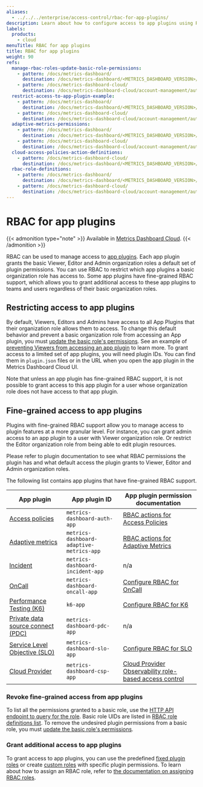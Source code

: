 ```yaml
---
aliases:
  - ../../../enterprise/access-control/rbac-for-app-plugins/
description: Learn about how to configure access to app plugins using RBAC
labels:
  products:
    - cloud
menuTitle: RBAC for app plugins
title: RBAC for app plugins
weight: 90
refs:
  manage-rbac-roles-update-basic-role-permissions:
    - pattern: /docs/metrics-dashboard/
      destination: /docs/metrics-dashboard/<METRICS_DASHBOARD_VERSION>/administration/roles-and-permissions/access-control/manage-rbac-roles/#update-basic-role-permissions
    - pattern: /docs/metrics-dashboard-cloud/
      destination: /docs/metrics-dashboard-cloud/account-management/authentication-and-permissions/access-control/manage-rbac-roles/#update-basic-role-permissions
  restrict-access-to-app-plugin-example:
    - pattern: /docs/metrics-dashboard/
      destination: /docs/metrics-dashboard/<METRICS_DASHBOARD_VERSION>/administration/roles-and-permissions/access-control/plan-rbac-rollout-strategy/#prevent-viewers-from-accessing-an-app-plugin
    - pattern: /docs/metrics-dashboard-cloud/
      destination: /docs/metrics-dashboard-cloud/account-management/authentication-and-permissions/access-control/plan-rbac-rollout-strategy/#prevent-viewers-from-accessing-an-app-plugin
  adaptive-metrics-permissions:
    - pattern: /docs/metrics-dashboard/
      destination: /docs/metrics-dashboard/<METRICS_DASHBOARD_VERSION>/administration/roles-and-permissions/access-control/custom-role-actions-scopes/#metrics-dashboard-adaptive-metrics-action-definitions
    - pattern: /docs/metrics-dashboard-cloud/
      destination: /docs/metrics-dashboard-cloud/account-management/authentication-and-permissions/access-control/custom-role-actions-scopes/#metrics-dashboard-adaptive-metrics-action-definitions
  cloud-access-policies-action-definitions:
    - pattern: /docs/metrics-dashboard-cloud/
      destination: /docs/metrics-dashboard/<METRICS_DASHBOARD_VERSION>/administration/roles-and-permissions/access-control/custom-role-actions-scopes/#cloud-access-policies-action-definitions
  rbac-role-definitions:
    - pattern: /docs/metrics-dashboard/
      destination: /docs/metrics-dashboard/<METRICS_DASHBOARD_VERSION>/administration/roles-and-permissions/access-control/rbac-fixed-basic-role-definitions/
    - pattern: /docs/metrics-dashboard-cloud/
      destination: /docs/metrics-dashboard-cloud/account-management/authentication-and-permissions/access-control/rbac-fixed-basic-role-definitions/
---
```


# RBAC for app plugins

{{< admonition type="note" >}}
Available in [Metrics Dashboard Cloud](/docs/metrics-dashboard-cloud).
{{< /admonition >}}

RBAC can be used to manage access to [app plugins](https://metrics-dashboard.com/docs/metrics-dashboard/latest/administration/plugin-management/#app-plugins).
Each app plugin grants the basic Viewer, Editor and Admin organization roles a default set of plugin permissions.
You can use RBAC to restrict which app plugins a basic organization role has access to.
Some app plugins have fine-grained RBAC support, which allows you to grant additional access to these app plugins to teams and users regardless of their basic organization roles.

## Restricting access to app plugins

By default, Viewers, Editors and Admins have access to all App Plugins that their organization role allows them to access.
To change this default behavior and prevent a basic organization role from accessing an App plugin, you must [update the basic role's permissions](ref:manage-rbac-roles-update-basic-role-permissions).
See an example of [preventing Viewers from accessing an app plugin](ref:restrict-access-to-app-plugin-example) to learn more.
To grant access to a limited set of app plugins, you will need plugin IDs. You can find them in `plugin.json` files or in the URL when you open the app plugin in the Metrics Dashboard Cloud UI.

Note that unless an app plugin has fine-grained RBAC support, it is not possible to grant access to this app plugin for a user whose organization role does not have access to that app plugin.

## Fine-grained access to app plugins

Plugins with fine-grained RBAC support allow you to manage access to plugin features at a more granular level.
For instance, you can grant admin access to an app plugin to a user with Viewer organization role. Or restrict the Editor organization role from being able to edit plugin resources.

Please refer to plugin documentation to see what RBAC permissions the plugin has and what default access the plugin grants to Viewer, Editor and Admin organization roles.

The following list contains app plugins that have fine-grained RBAC support.

| App plugin                                                                                                                                                                            | App plugin ID                  | App plugin permission documentation                                                                                                                                        |
| ------------------------------------------------------------------------------------------------------------------------------------------------------------------------------------- | ------------------------------ | -------------------------------------------------------------------------------------------------------------------------------------------------------------------------- |
| [Access policies](https://metrics-dashboard.com/docs/metrics-dashboard-cloud/account-management/authentication-and-permissions/access-policies/)                                                          | `metrics-dashboard-auth-app`             | [RBAC actions for Access Policies](ref:cloud-access-policies-action-definitions)                                                                                           |
| [Adaptive metrics](https://metrics-dashboard.com/docs/metrics-dashboard-cloud/cost-management-and-billing/reduce-costs/metrics-costs/control-metrics-usage-via-adaptive-metrics/adaptive-metrics-plugin/) | `metrics-dashboard-adaptive-metrics-app` | [RBAC actions for Adaptive Metrics](ref:adaptive-metrics-permissions)                                                                                                      |
| [Incident](https://metrics-dashboard.com/docs/metrics-dashboard-cloud/alerting-and-irm/irm/incident/)                                                                                                     | `metrics-dashboard-incident-app`         | n/a                                                                                                                                                                        |
| [OnCall](https://metrics-dashboard.com/docs/metrics-dashboard-cloud/alerting-and-irm/irm/oncall/)                                                                                                         | `metrics-dashboard-oncall-app`           | [Configure RBAC for OnCall](https://metrics-dashboard.com/docs/metrics-dashboard-cloud/alerting-and-irm/irm/oncall/manage/user-and-team-management/#manage-users-and-teams-for-metrics-dashboard-oncall) |
| [Performance Testing (K6)](https://metrics-dashboard.com/docs/metrics-dashboard-cloud/testing/k6/)                                                                                                        | `k6-app`                       | [Configure RBAC for K6](https://metrics-dashboard.com/docs/metrics-dashboard-cloud/testing/k6/projects-and-users/configure-rbac/)                                                              |
| [Private data source connect (PDC)](https://metrics-dashboard.com/docs/metrics-dashboard-cloud/connect-externally-hosted/private-data-source-connect/)                                                    | `metrics-dashboard-pdc-app`              | n/a                                                                                                                                                                        |
| [Service Level Objective (SLO)](https://metrics-dashboard.com/docs/metrics-dashboard-cloud/alerting-and-irm/slo/)                                                                                         | `metrics-dashboard-slo-app`              | [Configure RBAC for SLO](https://metrics-dashboard.com/docs/metrics-dashboard-cloud/alerting-and-irm/slo/set-up/rbac/)                                                                         |
| [Cloud Provider](https://metrics-dashboard.com/docs/metrics-dashboard-cloud/monitor-infrastructure/monitor-cloud-provider/)                                                                               | `metrics-dashboard-csp-app`              | [Cloud Provider Observability role-based access control](https://metrics-dashboard.com/docs/metrics-dashboard-cloud/monitor-infrastructure/monitor-cloud-provider/rbac/)                       |

### Revoke fine-grained access from app plugins

To list all the permissions granted to a basic role, use the [HTTP API endpoint to query for the role](https://metrics-dashboard.com/docs/metrics-dashboard/latest/developers/http_api/access_control/#get-a-role).
Basic role UIDs are listed in [RBAC role definitions list](ref:rbac-role-definitions).
To remove the undesired plugin permissions from a basic role, you must [update the basic role's permissions](ref:manage-rbac-roles-update-basic-role-permissions).

### Grant additional access to app plugins

To grant access to app plugins, you can use the predefined [fixed plugin roles](https://metrics-dashboard.com/docs/metrics-dashboard/latest/administration/roles-and-permissions/access-control/#fixed-roles) or create [custom roles](https://metrics-dashboard.com/docs/metrics-dashboard/latest/administration/roles-and-permissions/access-control/#custom-roles) with specific plugin permissions.
To learn about how to assign an RBAC role, refer to [the documentation on assigning RBAC roles](https://metrics-dashboard.com/docs/metrics-dashboard/latest/administration/roles-and-permissions/access-control/assign-rbac-roles/#assign-rbac-roles).
